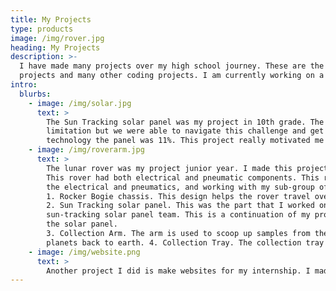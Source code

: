 ```yaml
---
title: My Projects
type: products
image: /img/rover.jpg
heading: My Projects
description: >-
  I have made many projects over my high school journey. These are the highlights of my projects! I made 2 engineering 
  projects and many other coding projects. I am currently working on a third engineering project. 
intro:
  blurbs:
    - image: /img/solar.jpg
      text: >
        The Sun Tracking solar panel was my project in 10th grade. The project used First Robotics Competition(FRC) components to track the sun. This proved to be a 
        limitation but we were able to navigate this challenge and get the panel to sucessfully track the sun. The original efficency of the panel was 7% and with our added 
        technology the panel was 11%. This project really motivated me to continue engineering and got me interested in photovoltic technology and electrical work. 
    - image: /img/roverarm.jpg
      text: > 
        The lunar rover was my project junior year. I made this project along many teamates and this project really allowed me to combine all my skills into one project.   
        This rover had both electrical and pneumatic components. This rover had vision tracking and was all coded in C++. My contribution was coding the whole rover, doing 
        the electrical and pneumatics, and working with my sub-group of the sun tracking solar panel. The space rover had 4 components: 
        1. Rocker Bogie chassis. This design helps the rover travel over rough terrain. The design makes it easy to go over rocks, mountains, and other rough surfaces. 
        2. Sun Tracking solar panel. This was the part that I worked on the most. Our team was split into 4 sub departments based on these features and I was part of the    
        sun-tracking solar panel team. This is a continuation of my project from last year which follows the sun through out the day to maximize the efficiency design of    
        the solar panel.
        3. Collection Arm. The arm is used to scoop up samples from the terrain. The arm is a major feature for the rover because it helps bring samples from different     
        planets back to earth. 4. Collection Tray. The collection tray is used to store all the samples that the rover will collect. Here is a video of project in motion: https://youtu.be/QVWDXtHo5mw
    - image: /img/website.png
      text: >
        Another project I did is make websites for my internship. I made 4 websites total. 2 are one page redirects to zoom links with some information. The other 2 are the         main website they currently use and the development website used for testing and running the website. This experience helped me learn a lot and expanded my                  knowledge a lot. I learned to build websites and how to manage websites. 
---
```


